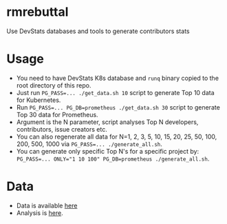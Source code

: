 # rmrebuttal
Use DevStats databases and tools to generate contributors stats


# Usage
- You need to have DevStats K8s database and `runq` binary copied to the root directory of this repo.
- Just run `PG_PASS=... ./get_data.sh 10` script to generate Top 10 data for Kubernetes.
- Run `PG_PASS=... PG_DB=prometheus ./get_data.sh 30` script to generate Top 30 data for Prometheus.
- Argument is the N parameter, script analyses Top N developers, contributors, issue creators etc.
- You can also regenerate all data for N=1, 2, 3, 5, 10, 15, 20, 25, 50, 100, 200, 500, 1000 via `PG_PASS=... ./generate_all.sh`.
- You can generate only specific Top N's for a specific project by: `PG_PASS=... ONLY="1 10 100" PG_DB=prometheus ./generate_all.sh`.

# Data
- Data is available [here](https://docs.google.com/spreadsheets/d/1dK7h8i62G7JEtTrJ2XEYoX0vInEoA7lW0m9ssl5bXag/edit?usp=sharing)
- Analysis is [here](https://github.com/lukaszgryglicki/rmrebuttal/blob/master/ANALYSIS_RELEASES.md).
